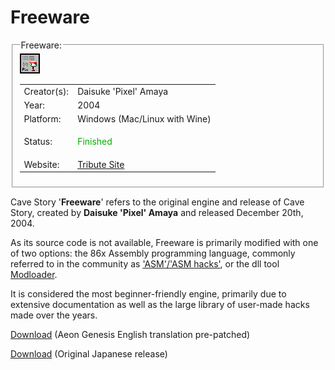 # Freeware

<fieldset>
<legend>Freeware:</legend>
<img src="/wiki/img/engines/freeware-assets/Icon3.bmp">
<table><tbody>

<tr><td>Creator(s):</td><td>Daisuke 'Pixel' Amaya</td></tr>
<tr><td>Year:</td><td>2004</td></tr>
<tr><td>Platform:</td><td>Windows (Mac/Linux with Wine)</td></tr>
<tr><td>Status:</td><td>
<p style="color:#00B000;">Finished</p>
</td></tr>
<tr><td>Website:</td><td><a href="https://www.cavestory.org/">Tribute Site</a></td></tr>

</tbody></table>
</fieldset>

Cave Story '**Freeware**' refers to the original engine and release of Cave Story, created by **Daisuke 'Pixel' Amaya** and released December 20th, 2004.

As its source code is not available, Freeware is primarily modified with one of two options: the 86x Assembly programming language, commonly referred to in the community as ['ASM'/'ASM hacks'](assembly), or the dll tool [Modloader](modloader).

It is considered the most beginner-friendly engine, primarily due to extensive documentation as well as the large library of user-made hacks made over the years.

[Download](https://www.cavestory.org/downloads/cavestoryen.zip) (Aeon Genesis English translation pre-patched)

[Download](https://studiopixel.jp/binaries/dou_1006.zip) (Original Japanese release)
